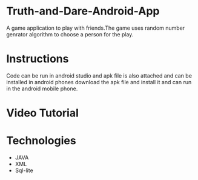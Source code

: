 # Truth-and-Dare-Android-App
 A game application to play with friends.The game uses random number genrator algorithm to choose a person for the play.

# Instructions
  Code can be run in android studio and apk file is also attached and can be installed in android phones download the apk file and install it and can run in the android mobile phone.
  
# Video Tutorial
    
# Technologies
 - JAVA
 - XML
 - Sql-lite
